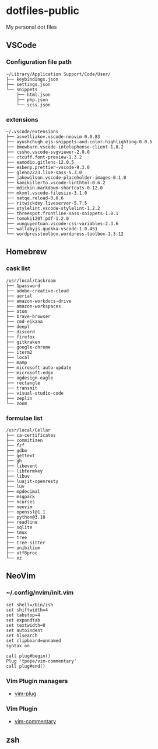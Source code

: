 # dotfiles-public
My personal dot files

## VSCode
### Configuration file path

```
~/Library/Application Support/Code/User/
├── keybindings.json
├── settings.json
└── snippets
    ├── html.json
    ├── php.json
    └── scss.json
```

### extensions

```
~/.vscode/extensions
├── asvetliakov.vscode-neovim-0.0.83
├── ayushchugh.ejs-snippets-and-color-highlighting-0.0.5
├── bmewburn.vscode-intelephense-client-1.8.2
├── cssho.vscode-svgviewer-2.0.0
├── ctcuff.font-preview-1.3.2
├── eamodio.gitlens-12.0.5
├── esbenp.prettier-vscode-9.3.0
├── glenn2223.live-sass-5.3.0
├── jakewilson.vscode-placeholder-images-0.1.0
├── kamikillerto.vscode-linthtml-0.6.2
├── mdickin.markdown-shortcuts-0.12.0
├── mkxml.vscode-filesize-3.1.0
├── natqe.reload-0.0.6
├── ritwickdey.liveserver-5.7.5
├── stylelint.vscode-stylelint-1.2.2
├── threespot.frontline-sass-snippets-1.0.1
├── tomoki1207.pdf-1.2.0
├── vunguyentuan.vscode-css-variables-2.3.6
├── wallabyjs.quokka-vscode-1.0.451
└── wordpresstoolbox.wordpress-toolbox-1.3.12
```

## Homebrew

### cask list

```
/usr/local/Caskroom
├── 1password
├── adobe-creative-cloud
├── aerial
├── amazon-workdocs-drive
├── amazon-workspaces
├── atom
├── brave-browser
├── cmd-eikana
├── deepl
├── discord
├── firefox
├── gitkraken
├── google-chrome
├── iterm2
├── local
├── mamp
├── microsoft-auto-update
├── microsoft-edge
├── ogdesign-eagle
├── rectangle
├── transmit
├── visual-studio-code
├── zeplin
└── zoom
```

### formulae list

```
/usr/local/Cellar
├── ca-certificates
├── commitizen
├── fzf
├── gdbm
├── gettext
├── gh
├── libevent
├── libtermkey
├── libuv
├── luajit-openresty
├── luv
├── mpdecimal
├── msgpack
├── ncurses
├── neovim
├── openssl@1.1
├── python@3.10
├── readline
├── sqlite
├── tmux
├── tree
├── tree-sitter
├── unibilium
├── utf8proc
└── xz
```

## NeoVim

### ~/.config/nvim/init.vim

```
set shell=/bin/zsh
set shiftwidth=4
set tabstop=4
set expandtab
set textwidth=0
set autoindent
set hlsearch
set clipboard=unnamed
syntax on

call plug#begin()
Plug 'tpope/vim-commentary'
call plug#end()
```

### Vim Plugin managers

- [vim-plug](https://github.com/junegunn/vim-plug)

### Vim Plugin

- [vim-commentary](https://github.com/tpope/vim-commentary)


## zsh

